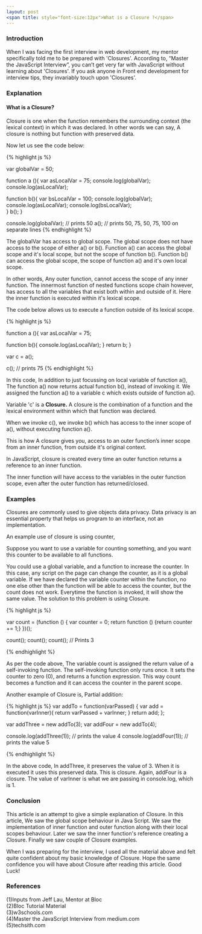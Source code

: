 ```yaml
---
layout: post
<span title: style="font-size:12px">What is a Closure ?</span>
---
```

<h3>Introduction</h3>
<p>
When I was facing the first interview in web development, my mentor specifically told me to be prepared with 'Closures'. According to, “Master the JavaScript Interview”,  you can’t get very far with JavaScript without learning about 'Closures'. If you ask anyone in Front end development for interview tips, they invariably touch upon 'Closures'. 
</p>

<h3>Explanation</h3>

<p><h4>What is a Closure?</h4>
Closure is one when the function remembers the surrounding context (the lexical context) in which it was declared. In other words we can say, A closure is nothing but function with preserved data.</p>

Now let us see the code below:

{% highlight js %}

var globalVar = 50;

function a (){
  var asLocalVar = 75;
  console.log(globalVar);
  console.log(asLocalVar);
	
  function b(){
    var bsLocalVar = 100;
    console.log(globalVar);
    console.log(asLocalVar);
    console.log(bsLocalVar);	
  }
  b();
}

console.log(globalVar); // prints 50
a(); // prints 50, 75, 50, 75, 100 on separate lines
{% endhighlight %}


<p>
The globalVar has access to global scope. The global scope does not have access to the scope of either a() or b(). Function a() can access the global scope and it's local scope, but not the scope of function b(). Function b() can access the global scope, the scope of function a() and it's own local scope. 
</p>

<p>In other words, Any outer function, cannot access the scope of any inner function. The innermost function of nested functions scope chain however, has access to all the variables that exist both within and outside of it. Here the inner function is executed within it's lexical scope. </p>

The code below allows us to execute a function outside of its lexical scope.


{% highlight js %}

function a (){
  var asLocalVar = 75;
	
  function b(){
    console.log(asLocalVar);
  }
  return b;
}

var c = a(); 

c(); // prints 75
{% endhighlight %}

In this code, In addition to just focussing on local variable of function a(), The function a() now returns actual function b(), instead of invoking it. We assigned the function a() to a variable c which exists outside of function a().

Variable 'c' is a <b>Closure.</b> A closure is the combination of a function and the lexical environment within which that function was declared.

When we invoke c(), we invoke b() which has access to the inner scope of a(), without executing function a().

<p> This is how A closure gives you, access to an outer function’s inner scope from an inner function, from outside it's original context. </p>

In JavaScript, closure is created every time an outer function returns a reference to an inner function.

The inner function will have access to the variables in the outer function scope, even after the outer function has returned/closed.

<h3>Examples</h3>
Closures are commonly used to give objects data privacy. Data privacy is an essential property that helps us program to an interface, not an implementation.

An example use of closure is using counter, 

Suppose you want to use a variable for counting something, and you want this counter to be available to all functions.

You could use a global variable, and a function to increase the counter. In this case,  any script on the page can change the counter, as it is a global variable. If we have declared the variable counter within the function, no one else other than the function will be able to access the counter, but the count does not work. Everytime the function is invoked, it will show the same value. The solution to this problem is using Closure.

{% highlight js %}

var count = (function () {
  var counter = 0;
  return function () {return counter += 1;}
})();

count();
count();
count(); // Prints 3

{% endhighlight %}

<p>
As per the code above, The variable count is assigned the return value of a self-invoking function. The self-invoking function only runs once. It sets the counter to zero (0), and returns a function expression. This way count becomes a function and it can access the counter in the parent scope.
</p>

<p>
Another example of Closure is, Partial addition:

{% highlight js %}
var addTo = function(varPassed) {
  var add = function(varInner){
    return varPassed + varInner; 
  }
  return add;
};

var addThree = new addTo(3);
var addFour  = new addTo(4);

console.log(addThree(1)); // prints the value 4
console.log(addFour(1));  // prints the value 5

{% endhighlight %}

In the above code, In addThree, it preserves the value of 3. When it is executed it uses this preserved data. This is closure. Again, addFour is a closure. The value of varInner is what we are passing in console.log, which is 1.

<h3>Conclusion</h3>
<p>This article is an attempt to give a simple explanation of Closure. In this article, We saw the global scope behaviour in Java Script. We saw the implementation of inner function and outer function along with their local scopes behaviour. Later we saw the inner function's reference creating a Closure. Finally we saw couple of Closure examples.</p>
<p>
When I was preparing for the interview, I used all the material above and felt quite confident about my basic knowledge of Closure. Hope the same confidence you will have about Closure after reading this article. Good Luck! 
</p>

</p>
<h3>References</h3>
(1)Inputs from Jeff Lau, Mentor at Bloc <br>
(2)Bloc Tutorial Material <br>
(3)w3schools.com <br>
(4)Master the JavaScript Interview from medium.com <br>
(5)techsith.com